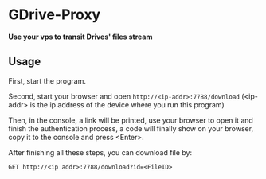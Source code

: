 # GDrive-Proxy

**Use your vps to transit Drives' files stream**

## Usage
First, start the program.

Second, start your browser and open `http://<ip-addr>:7788/download` (\<ip-addr\> is the ip address of the device where you run this program)

Then, in the console, a link will be printed, use your browser to open it and finish the authentication process, a code will finally show on your browser, copy it to the console and press \<Enter\>.

After finishing all these steps, you can download file by:

```
GET http://<ip addr>:7788/download?id=<FileID>
```
